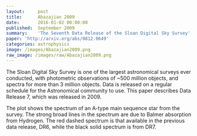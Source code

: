 ```yaml
---
layout:     post
title:      Abazajian 2009
date:       2016-01-02 00:00:00
published:  September 2009
summary:    'The Seventh Data Release of the Sloan Digital Sky Survey'
paper: 'http://arxiv.org/abs/0812.0649'
categories: astrophysics
image: /images/Abazajian2009.png
raw_image: /images/raw/Abazajian2009.png
---
```


The Sloan Digital Sky Survey is one of the largest astronomical surveys ever conducted, with photometric observations of ~500 million objects, and spectra for more than 3 million objects. Data is released on a regular schedule for the Astronomical community to use. This paper describes Data Release 7, which was released in 2009.

The plot shows the spectrum of an A-type main sequence star from the survey. The strong broad lines in the spectrum are due to Balmer absorption from Hydrogen. The red dashed spectrum is that available in the previous data release, DR6, while the black solid spectrum is from DR7.
